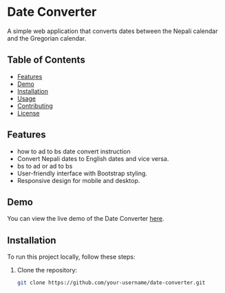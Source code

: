 # Date Converter

A simple web application that converts dates between the Nepali calendar and the Gregorian calendar.

## Table of Contents

- [Features](#features)
- [Demo](#demo)
- [Installation](#installation)
- [Usage](#usage)
- [Contributing](#contributing)
- [License](#license)

## Features
- how to ad to bs date convert instruction
- Convert Nepali dates to English dates and vice versa.
- bs to ad  or ad to bs
- User-friendly interface with Bootstrap styling.
- Responsive design for mobile and desktop.

## Demo

You can view the live demo of the Date Converter [here](https://bstoaddate.blogspot.com/).

## Installation

To run this project locally, follow these steps:

1. Clone the repository:

   ```bash
   git clone https://github.com/your-username/date-converter.git

